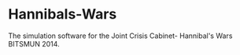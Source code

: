 Hannibals-Wars
==============

The simulation software for the Joint Crisis Cabinet- Hannibal's Wars BITSMUN 2014.
